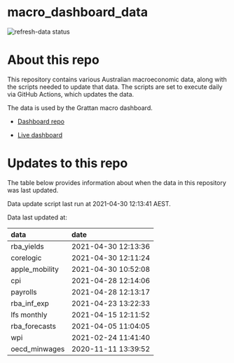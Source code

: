 
<!-- README.md is generated from README.Rmd. Please edit that file -->

# macro\_dashboard\_data

<!-- badges: start -->

![refresh-data
status](https://github.com/grattan/macro_dashboard_data/workflows/refresh-data/badge.svg)

<!-- badges: end -->

# About this repo

This repository contains various Australian macroeconomic data, along
with the scripts needed to update that data. The scripts are set to
execute daily via GitHub Actions, which updates the data.

The data is used by the Grattan macro dashboard.

  - [Dashboard repo](https://github.com/grattan/macrodashboard)

  - [Live dashboard](https://mattcowgill.shinyapps.io/macrodashboard/)

# Updates to this repo

The table below provides information about when the data in this
repository was last updated.

Data update script last run at 2021-04-30 12:13:41 AEST.

Data last updated at:

| data            | date                |
| :-------------- | :------------------ |
| rba\_yields     | 2021-04-30 12:13:36 |
| corelogic       | 2021-04-30 12:11:24 |
| apple\_mobility | 2021-04-30 10:52:08 |
| cpi             | 2021-04-28 12:14:06 |
| payrolls        | 2021-04-28 12:13:17 |
| rba\_inf\_exp   | 2021-04-23 13:22:33 |
| lfs monthly     | 2021-04-15 12:11:52 |
| rba\_forecasts  | 2021-04-05 11:04:05 |
| wpi             | 2021-02-24 11:41:40 |
| oecd\_minwages  | 2020-11-11 13:39:52 |
